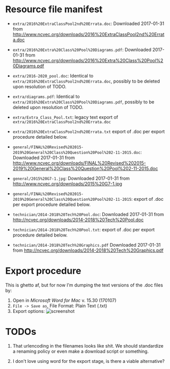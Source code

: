 # Resource file manifest

- `extra/2016%20ExtraClassPool2nd%20Errata.doc`: Downloaded 2017-01-31 from 
  http://www.ncvec.org/downloads/2016%20ExtraClassPool2nd%20Errata.doc

- `extra/2016%20Extra%20Class%20Pool%20Diagrams.pdf`: Downloaded 2017-01-31 
  from
  http://www.ncvec.org/downloads/2016%20Extra%20Class%20Pool%20Diagrams.pdf

- `extra/2016-2020_pool.doc`: Identical to 
  `extra/2016%20ExtraClassPool2nd%20Errata.doc`, possibly to be deleted upon 
  resolution of TODO.

- `extra/diagrams.pdf`: Identical to 
  `extra/2016%20Extra%20Class%20Pool%20Diagrams.pdf`, possibly to be deleted 
  upon resolution of TODO.

- `extra/Extra_Class_Pool.txt`: legacy text export of 
  `extra/2016%20ExtraClassPool2nd%20Errata.doc`

- `extra/2016%20ExtraClassPool2nd%20Errata.txt` export of .doc per export
  procedure detailed below.

- `general/FINAL%20Revised%202015-2019%20General%20Class%20Question%20Pool%202-11-2015.doc`:
  Downloaded 2017-01-31 from http://www.ncvec.org/downloads/FINAL%20Revised%202015-2019%20General%20Class%20Question%20Pool%202-11-2015.doc

- `general/2015%20G7-1.jpg`: Downloaded 2017-01-31 from 
  http://www.ncvec.org/downloads/2015%20G7-1.jpg

- `general/FINAL%20Revised%202015-2019%20General%20Class%20Question%20Pool%202-11-2015`:
  export of .doc per export procedure detailed below.

- `technician/2014-2018%20Tech%20Pool.doc`: Downloaded 2017-01-31 from
  http://ncvec.org/downloads/2014-2018%20Tech%20Pool.doc

- `technician/2014-2018%20Tech%20Pool.txt`: export of .doc per export procedure
  detailed below.

- `technician/2014-2018%20Tech%20Graphics.pdf` Downloaded 2017-01-31 from
  http://ncvec.org/downloads/2014-2018%20Tech%20Graphics.pdf

# Export procedure

This is ghetto af, but for now I'm dumping the text versions of the .doc files
by:

1. Open in _Microsoft Word for Mac_ v. 15.30 (170107)
2. `File -> Save as`, File Format: Plain Text (.txt)
3. Export options: ![screenshot](_static/export_screenshot.png)

# TODOs

1. That urlencoding in the filenames looks like shit.
   We should standardize a renaming policy or even make a download script or
   something.

2. I don't love using word for the export stage, is there a viable alternative?
